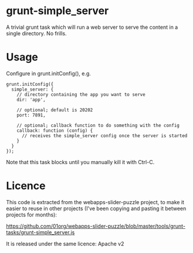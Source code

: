 # grunt-simple_server

A trivial grunt task which will run a web server
to serve the content in a single directory. No frills.

# Usage

Configure in grunt.initConfig(), e.g.

    grunt.initConfig({
      simple_server: {
        // directory containing the app you want to serve
        dir: 'app',

        // optional; default is 20202
        port: 7891,

        // optional; callback function to do something with the config
        callback: function (config) {
          // receives the simple_server config once the server is started
        }
      }
    });

Note that this task blocks until you manually kill it with Ctrl-C.

# Licence

This code is extracted from the webapps-slider-puzzle project, to make
it easier to reuse in other projects (I've been copying and pasting it
between projects for months):

https://github.com/01org/webapps-slider-puzzle/blob/master/tools/grunt-tasks/grunt-simple_server.js

It is released under the same licence: Apache v2

